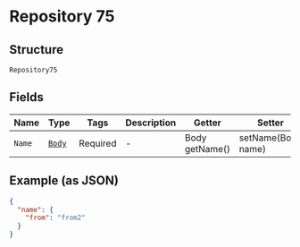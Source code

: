 
# Repository 75

## Structure

`Repository75`

## Fields

| Name | Type | Tags | Description | Getter | Setter |
|  --- | --- | --- | --- | --- | --- |
| `Name` | [`Body`](../../doc/models/body.md) | Required | - | Body getName() | setName(Body name) |

## Example (as JSON)

```json
{
  "name": {
    "from": "from2"
  }
}
```

